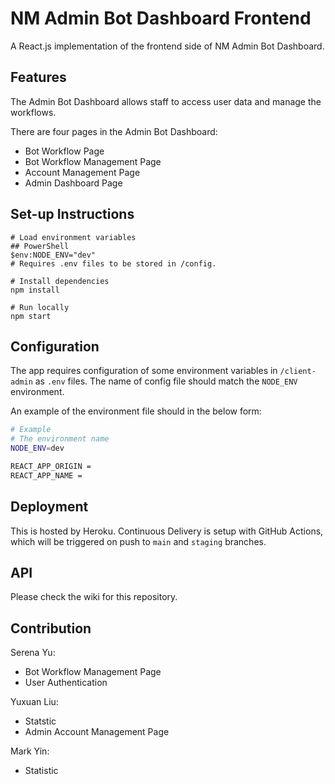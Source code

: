 # **NM Admin Bot Dashboard Frontend**

A React.js implementation of the frontend side of NM Admin Bot Dashboard.

## **Features**

The Admin Bot Dashboard allows staff to access user data and manage the workflows. 

There are four pages in the Admin Bot Dashboard:
- Bot Workflow Page 
- Bot Workflow Management Page
- Account Management Page
- Admin Dashboard Page

## **Set-up Instructions**

```shell
# Load environment variables
## PowerShell
$env:NODE_ENV="dev"
# Requires .env files to be stored in /config.

# Install dependencies
npm install

# Run locally
npm start
```

## **Configuration**

The app requires configuration of some environment variables in `/client-admin` as `.env` files. The name of config file should match the `NODE_ENV` environment.

An example of the environment file should in the below form:

```sh
# Example
# The environment name
NODE_ENV=dev

REACT_APP_ORIGIN =
REACT_APP_NAME =
```

## **Deployment**

This is hosted by Heroku. Continuous Delivery is setup with GitHub Actions, which will be triggered on push to `main` and `staging` branches.

## **API**

Please check the wiki for this repository.

## **Contribution**

Serena Yu:
 - Bot Workflow Management Page
 - User Authentication

Yuxuan Liu:
 - Statstic
 - Admin Account Management Page

Mark Yin:
 - Statistic
